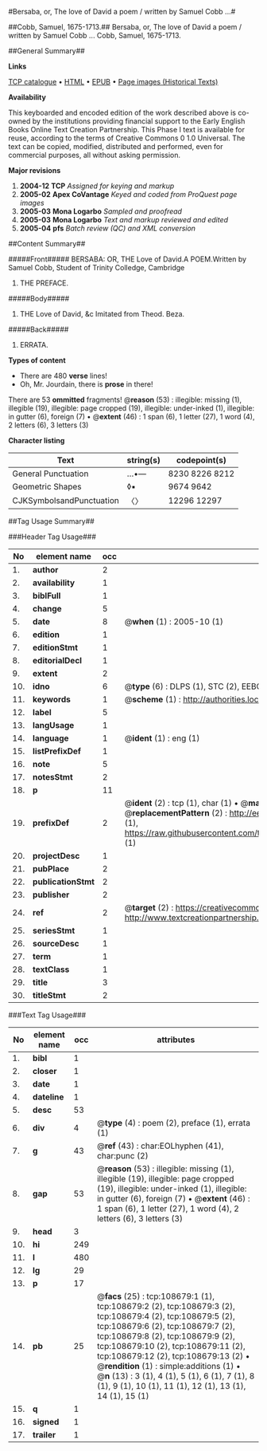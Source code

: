 #Bersaba, or, The love of David a poem / written by Samuel Cobb ...#

##Cobb, Samuel, 1675-1713.##
Bersaba, or, The love of David a poem / written by Samuel Cobb ...
Cobb, Samuel, 1675-1713.

##General Summary##

**Links**

[TCP catalogue](http://www.ota.ox.ac.uk/tcp/)  • 
[HTML](http://tei.it.ox.ac.uk/tcp/Texts-HTML/free/A33/A33515.html)  • 
[EPUB](http://tei.it.ox.ac.uk/tcp/Texts-EPUB/free/A33/A33515.epub) • 
[Page images (Historical Texts)](https://data.historicaltexts.jisc.ac.uk/view?pubId=eebo-19335907e&pageId=eebo-19335907e-108679-1)

**Availability**

This keyboarded and encoded edition of the
	       work described above is co-owned by the institutions
	       providing financial support to the Early English Books
	       Online Text Creation Partnership. This Phase I text is
	       available for reuse, according to the terms of Creative
	       Commons 0 1.0 Universal. The text can be copied,
	       modified, distributed and performed, even for
	       commercial purposes, all without asking permission.

**Major revisions**

1. __2004-12__ __TCP__ *Assigned for keying and markup*
1. __2005-02__ __Apex CoVantage__ *Keyed and coded from ProQuest page images*
1. __2005-03__ __Mona Logarbo__ *Sampled and proofread*
1. __2005-03__ __Mona Logarbo__ *Text and markup reviewed and edited*
1. __2005-04__ __pfs__ *Batch review (QC) and XML conversion*

##Content Summary##

#####Front#####
BERSABA: OR, THE Love of David.A POEM.Written by Samuel Cobb, Student of Trinity Colledge, Cambridge
1. THE PREFACE.

#####Body#####

1. THE Love of David, &c Imitated from Theod. Beza.

#####Back#####

1. ERRATA.

**Types of content**

  * There are 480 **verse** lines!
  * Oh, Mr. Jourdain, there is **prose** in there!

There are 53 **ommitted** fragments! 
 @__reason__ (53) : illegible: missing (1), illegible (19), illegible: page cropped (19), illegible: under-inked (1), illegible: in gutter (6), foreign (7)  •  @__extent__ (46) : 1 span (6), 1 letter (27), 1 word (4), 2 letters (6), 3 letters (3)

**Character listing**


|Text|string(s)|codepoint(s)|
|---|---|---|
|General Punctuation|…•—|8230 8226 8212|
|Geometric Shapes|◊▪|9674 9642|
|CJKSymbolsandPunctuation|〈〉|12296 12297|

##Tag Usage Summary##

###Header Tag Usage###

|No|element name|occ|attributes|
|---|---|---|---|
|1.|__author__|2||
|2.|__availability__|1||
|3.|__biblFull__|1||
|4.|__change__|5||
|5.|__date__|8| @__when__ (1) : 2005-10 (1)|
|6.|__edition__|1||
|7.|__editionStmt__|1||
|8.|__editorialDecl__|1||
|9.|__extent__|2||
|10.|__idno__|6| @__type__ (6) : DLPS (1), STC (2), EEBO-CITATION (1), OCLC (1), VID (1)|
|11.|__keywords__|1| @__scheme__ (1) : http://authorities.loc.gov/ (1)|
|12.|__label__|5||
|13.|__langUsage__|1||
|14.|__language__|1| @__ident__ (1) : eng (1)|
|15.|__listPrefixDef__|1||
|16.|__note__|5||
|17.|__notesStmt__|2||
|18.|__p__|11||
|19.|__prefixDef__|2| @__ident__ (2) : tcp (1), char (1)  •  @__matchPattern__ (2) : ([0-9\-]+):([0-9IVX]+) (1), (.+) (1)  •  @__replacementPattern__ (2) : http://eebo.chadwyck.com/downloadtiff?vid=$1&page=$2 (1), https://raw.githubusercontent.com/textcreationpartnership/Texts/master/tcpchars.xml#$1 (1)|
|20.|__projectDesc__|1||
|21.|__pubPlace__|2||
|22.|__publicationStmt__|2||
|23.|__publisher__|2||
|24.|__ref__|2| @__target__ (2) : https://creativecommons.org/publicdomain/zero/1.0/ (1), http://www.textcreationpartnership.org/docs/. (1)|
|25.|__seriesStmt__|1||
|26.|__sourceDesc__|1||
|27.|__term__|1||
|28.|__textClass__|1||
|29.|__title__|3||
|30.|__titleStmt__|2||


###Text Tag Usage###

|No|element name|occ|attributes|
|---|---|---|---|
|1.|__bibl__|1||
|2.|__closer__|1||
|3.|__date__|1||
|4.|__dateline__|1||
|5.|__desc__|53||
|6.|__div__|4| @__type__ (4) : poem (2), preface (1), errata (1)|
|7.|__g__|43| @__ref__ (43) : char:EOLhyphen (41), char:punc (2)|
|8.|__gap__|53| @__reason__ (53) : illegible: missing (1), illegible (19), illegible: page cropped (19), illegible: under-inked (1), illegible: in gutter (6), foreign (7)  •  @__extent__ (46) : 1 span (6), 1 letter (27), 1 word (4), 2 letters (6), 3 letters (3)|
|9.|__head__|3||
|10.|__hi__|249||
|11.|__l__|480||
|12.|__lg__|29||
|13.|__p__|17||
|14.|__pb__|25| @__facs__ (25) : tcp:108679:1 (1), tcp:108679:2 (2), tcp:108679:3 (2), tcp:108679:4 (2), tcp:108679:5 (2), tcp:108679:6 (2), tcp:108679:7 (2), tcp:108679:8 (2), tcp:108679:9 (2), tcp:108679:10 (2), tcp:108679:11 (2), tcp:108679:12 (2), tcp:108679:13 (2)  •  @__rendition__ (1) : simple:additions (1)  •  @__n__ (13) : 3 (1), 4 (1), 5 (1), 6 (1), 7 (1), 8 (1), 9 (1), 10 (1), 11 (1), 12 (1), 13 (1), 14 (1), 15 (1)|
|15.|__q__|1||
|16.|__signed__|1||
|17.|__trailer__|1||
